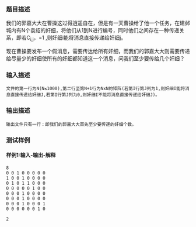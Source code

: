 ### 题目描述

我们的郭嘉大大在曹操这过得逍遥自在，但是有一天曹操给了他一个任务，在建邺城内有N个袁绍的奸细，将他们从1到N进行编号，同时他们之间存在一种传递关系，即若C<sub>i,j</sub>，=1 ,则奸细i能将消息直接传递给奸细j。

现在曹操要发布一个假消息，需要传达给所有奸细，而我们的郭嘉大大则需要传递给尽量少的奸细使所有的奸细都知道这一个消息，问我们至少要传给几个奸细？

### 输入描述

```
文件的第一行为N(N≤1000),第二行至第N+1行为NxN的矩阵(若第I行第J列为1,则奸细I能将消息直接传递给奸细J,若第I行第J列为0,则奸细I不能将消息直接传递给奸细J)。
```
### 输出描述

```
输出文件只有一行：即我们的郭嘉大大首先至少要传递的奸细个数。
```

### 测试样例
#### 样例1:输入-输出-解释

```
8
0 0 1 0 0 0 0 0
1 0 0 1 0 0 0 0
0 1 0 1 1 0 0 0
0 0 0 0 0 1 0 0
0 0 0 1 0 0 0 0
0 0 0 1 0 0 0 0
0 0 0 1 0 0 0 1
0 0 0 0 0 0 1 0
```
```
2
```